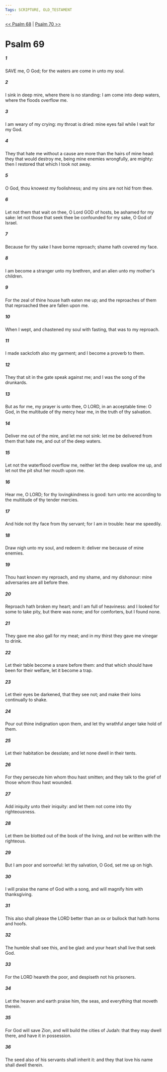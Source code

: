 ```yaml
---
Tags: SCRIPTURE, OLD_TESTAMENT
---
```


[<< Psalm 68](OLD_TESTAMENT/19_Psalms/Psalm_68.md) | [Psalm 70 >>](OLD_TESTAMENT/19_Psalms/Psalm_70.md)

# Psalm 69

##### 1
 SAVE me, O God; for the waters are come in unto my soul.
##### 2
 I sink in deep mire, where there is no standing: I am come into deep waters, where the floods overflow me.
##### 3
 I am weary of my crying: my throat is dried: mine eyes fail while I wait for my God.
##### 4
 They that hate me without a cause are more than the hairs of mine head: they that would destroy me, being mine enemies wrongfully, are mighty: then I restored that which I took not away.
##### 5
 O God, thou knowest my foolishness; and my sins are not hid from thee.
##### 6
 Let not them that wait on thee, O Lord GOD of hosts, be ashamed for my sake: let not those that seek thee be confounded for my sake, O God of Israel.
##### 7
 Because for thy sake I have borne reproach; shame hath covered my face.
##### 8
 I am become a stranger unto my brethren, and an alien unto my mother's children.
##### 9
 For the zeal of thine house hath eaten me up; and the reproaches of them that reproached thee are fallen upon me.
##### 10
 When I wept, and chastened my soul with fasting, that was to my reproach.
##### 11
 I made sackcloth also my garment; and I become a proverb to them.
##### 12
 They that sit in the gate speak against me; and I was the song of the drunkards.
##### 13
 But as for me, my prayer is unto thee, O LORD, in an acceptable time: O God, in the multitude of thy mercy hear me, in the truth of thy salvation.
##### 14
 Deliver me out of the mire, and let me not sink: let me be delivered from them that hate me, and out of the deep waters.
##### 15
 Let not the waterflood overflow me, neither let the deep swallow me up, and let not the pit shut her mouth upon me.
##### 16
 Hear me, O LORD; for thy lovingkindness is good: turn unto me according to the multitude of thy tender mercies.
##### 17
 And hide not thy face from thy servant; for I am in trouble: hear me speedily.
##### 18
 Draw nigh unto my soul, and redeem it: deliver me because of mine enemies.
##### 19
 Thou hast known my reproach, and my shame, and my dishonour: mine adversaries are all before thee.
##### 20
 Reproach hath broken my heart; and I am full of heaviness: and I looked for some to take pity, but there was none; and for comforters, but I found none.
##### 21
 They gave me also gall for my meat; and in my thirst they gave me vinegar to drink.
##### 22
 Let their table become a snare before them: and that which should have been for their welfare, let it become a trap.
##### 23
 Let their eyes be darkened, that they see not; and make their loins continually to shake.
##### 24
 Pour out thine indignation upon them, and let thy wrathful anger take hold of them.
##### 25
 Let their habitation be desolate; and let none dwell in their tents.
##### 26
 For they persecute him whom thou hast smitten; and they talk to the grief of those whom thou hast wounded.
##### 27
 Add iniquity unto their iniquity: and let them not come into thy righteousness.
##### 28
 Let them be blotted out of the book of the living, and not be written with the righteous.
##### 29
 But I am poor and sorrowful: let thy salvation, O God, set me up on high.
##### 30
 I will praise the name of God with a song, and will magnify him with thanksgiving.
##### 31
 This also shall please the LORD better than an ox or bullock that hath horns and hoofs.
##### 32
 The humble shall see this, and be glad: and your heart shall live that seek God.
##### 33
 For the LORD heareth the poor, and despiseth not his prisoners.
##### 34
 Let the heaven and earth praise him, the seas, and everything that moveth therein.
##### 35
 For God will save Zion, and will build the cities of Judah: that they may dwell there, and have it in possession.
##### 36
 The seed also of his servants shall inherit it: and they that love his name shall dwell therein.
